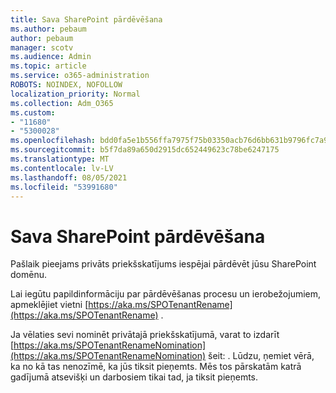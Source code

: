 ```yaml
---
title: Sava SharePoint pārdēvēšana
ms.author: pebaum
author: pebaum
manager: scotv
ms.audience: Admin
ms.topic: article
ms.service: o365-administration
ROBOTS: NOINDEX, NOFOLLOW
localization_priority: Normal
ms.collection: Adm_O365
ms.custom:
- "11680"
- "5300028"
ms.openlocfilehash: bdd0fa5e1b556ffa7975f75b03350acb76d6bb631b9796fc7a92a12ff50c92a6
ms.sourcegitcommit: b5f7da89a650d2915dc652449623c78be6247175
ms.translationtype: MT
ms.contentlocale: lv-LV
ms.lasthandoff: 08/05/2021
ms.locfileid: "53991680"
---
```

# <a name="rename-your-sharepoint-domain"></a>Sava SharePoint pārdēvēšana

Pašlaik pieejams privāts priekšskatījums iespējai pārdēvēt jūsu SharePoint domēnu.

Lai iegūtu papildinformāciju par pārdēvēšanas procesu un ierobežojumiem, apmeklējiet vietni [https://aka.ms/SPOTenantRename](https://aka.ms/SPOTenantRename) .

Ja vēlaties sevi nominēt privātajā priekšskatījumā, varat to izdarīt [https://aka.ms/SPOTenantRenameNomination](https://aka.ms/SPOTenantRenameNomination) šeit: . Lūdzu, ņemiet vērā, ka no kā tas nenozīmē, ka jūs tiksit pieņemts. Mēs tos pārskatām katrā gadījumā atsevišķi un darbosiem tikai tad, ja tiksit pieņemts.
